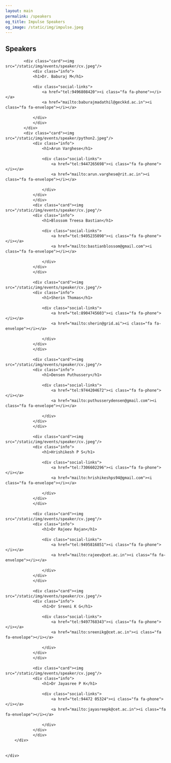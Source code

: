 ```yaml
---
layout: main
permalink: /speakers
og_title: Impulse Speakers
og_image: /static/img/impulse.jpeg
---
```



<section class="speakers-section">
    <div class="container">
        <div class="row">
            <div class="section-title padd-15">
                <h1>Speakers</h1>
            </div>
        </div>
        <div class="wrapper">
            
            <div class="card"><img src="/static/img/events/speaker/cv.jpeg"/>
                <div class="info">
                <h1>Dr. Baburaj M</h1>
                
                <div class="social-links">
                    <a href="tel:9496808420"><i class="fa fa-phone"></i></a>
                    <a href="mailto:baburajmadathil@geckkd.ac.in"><i class="fa fa-envelope"></i></a>
                    
                </div>
                </div>
            </div>
            <div class="card"><img src="/static/img/events/speaker/python2.jpeg"/>
                <div class="info">
                    <h1>Arun Varghese</h1>
                    
                    <div class="social-links">
                        <a href="tel:9447265698"><i class="fa fa-phone"></i></a>
                        <a href="mailto:arun.varghese@rit.ac.in"><i class="fa fa-envelope"></i></a>
                        
                    </div>
                </div>
                </div>
                <div class="card"><img src="/static/img/events/speaker/cv.jpeg"/>
                <div class="info">
                    <h1>Blossom Treesa Bastian</h1>
                    
                    <div class="social-links">
                        <a href="tel:9495235090"><i class="fa fa-phone"></i></a>
                        <a href="mailto:bastianblossom@gmail.com"><i class="fa fa-envelope"></i></a>
                        
                    </div>
                </div>
                </div>

                <div class="card"><img src="/static/img/events/speaker/cv.jpeg"/>
                <div class="info">
                    <h1>Sherin Thomas</h1>
                    
                    <div class="social-links">
                        <a href="tel:8904745603"><i class="fa fa-phone"></i></a>
                        <a href="mailto:sherin@grid.ai"><i class="fa fa-envelope"></i></a>
                        
                    </div>
                </div>
                </div>

                <div class="card"><img src="/static/img/events/speaker/cv.jpeg"/>
                <div class="info">
                    <h1>Densen Puthussery</h1>
                    
                    <div class="social-links">
                        <a href="tel:9744204672"><i class="fa fa-phone"></i></a>
                        <a href="mailto:puthusserydensen@gmail.com"><i class="fa fa-envelope"></i></a>
                        
                    </div>
                </div>
                </div>

                <div class="card"><img src="/static/img/events/speaker/cv.jpeg"/>
                <div class="info">
                    <h1>Hrishikesh P S</h1>
                    
                    <div class="social-links">
                        <a href="tel:7306602296"><i class="fa fa-phone"></i></a>
                        <a href="mailto:hrishikeshps94@gmail.com"><i class="fa fa-envelope"></i></a>
                        
                    </div>
                </div>
                </div>

                <div class="card"><img src="/static/img/events/speaker/cv.jpeg"/>
                <div class="info">
                    <h1>Dr Rajeev Rajan</h1>
                    
                    <div class="social-links">
                        <a href="tel:9495816851"><i class="fa fa-phone"></i></a>
                        <a href="mailto:rajeev@cet.ac.in"><i class="fa fa-envelope"></i></a>
                        
                    </div>
                </div>
                </div>

                <div class="card"><img src="/static/img/events/speaker/cv.jpeg"/>
                <div class="info">
                    <h1>Dr Sreeni K G</h1>
                    
                    <div class="social-links">
                        <a href="tel:9497768343"><i class="fa fa-phone"></i></a>
                        <a href="mailto:sreenikg@cet.ac.in"><i class="fa fa-envelope"></i></a>
                        
                    </div>
                </div>
                </div>

                <div class="card"><img src="/static/img/events/speaker/cv.jpeg"/>
                <div class="info">
                    <h1>Dr Jayasree P K</h1>
                    
                    <div class="social-links">
                        <a href="tel:94472 05324"><i class="fa fa-phone"></i></a>
                        <a href="mailto:jayasreepk@cet.ac.in"><i class="fa fa-envelope"></i></a>
                        
                    </div>
                </div>
                </div>
        </div>


    </div>

</section>
